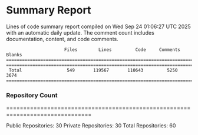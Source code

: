 # Summary Report
Lines of code summary report compiled on Wed Sep 24 01:06:27 UTC 2025 with an automatic daily update. The comment count includes documentation, content, and code comments.
```
                      Files        Lines         Code     Comments       Blanks
===============================================================================
===============================================================================
 Total                 549       119567       110643         5250         3674
===============================================================================
```

### Repository Count
===============================================================================

Public Repositories: 30
Private Repositories: 30
Total Repositories: 60

